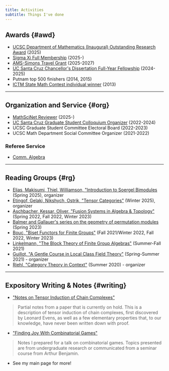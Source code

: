 ```yaml
---
title: Activities
subtitle: Things I've done
---
```



## Awards {#awd}

- [UCSC Department of Mathematics (Inaugural) Outstanding Research Award](https://www.math.ucsc.edu/) (2025)
- [Sigma Xi Full Membership](https://www.sigmaxi.org/) (2025-)
- [AMS-Simons Travel Grant](https://www.ams.org/grants-awards/travel-grants/AMS-SimonsTG) (2025-2027)
- [UC Santa Cruz Chancellor's Dissertation Full-Year Fellowship](https://science.ucsc.edu/research-opportunities/dissertation-year-fellowships/) (2024-2025)
- Putnam top 500 finishers (2014, 2015)
- [ICTM State Math Contest individual winner](https://ilmathcontest.com/) (2013) 

---

## Organization and Service {#org}

- [MathSciNet Reviewer](https://mathscinet.ams.org) (2025-)
- [UC Santa Cruz Graduate Student Colloquium Organizer](https://docs.google.com/document/d/1ocl6D85ZRwcrCXrQQLfLlR74V2phgLIQgjpi61vT_-s/edit#heading=h.5kolow2jzywc) (2022-2024)
- UCSC Graduate Student Committee Electoral Board (2022-2023)
- UCSC Math Department Social Committee Organizer (2021-2022)

### Referee Service

- [Comm. Algebra](https://www.tandfonline.com/journals/lagb20)

---

## Reading Groups {#rg}

- [Elias, Makisumi, Thiel, Williamson, "Introduction to Soergel Bimodules](https://link.springer.com/book/10.1007/978-3-030-48826-0) (Spring 2025), organizer
- [Etingof, Gelaki, Nikshych, Ostrik, "Tensor Categories"](https://math.mit.edu/~etingof/egnobookfinal.pdf) (Winter 2025), organizer
- [Aschbacher, Kessar, Oliver, "Fusion Systems in Algebra & Topology"](https://www.cambridge.org/core/books/fusion-systems-in-algebra-and-topology/2979A129C13045664A6514911CC96A0D) (Spring 2022, Fall 2022, Winter 2023)
- [Balmer and Gallauer's series on the geometry of permutation modules](https://www.math.ucla.edu/~balmer/Pubfile/TT-Perm.pdf) (Spring 2023)
- [Bouc, "Biset Functors for Finite Groups"](https://link.springer.com/book/10.1007/978-3-642-11297-3) (Fall 2021/Winter 2022, Fall 2022, Winter 2023)
- [Linkelmann, "The Block Theory of Finite Group Algebras"](https://www.cambridge.org/core/books/block-theory-of-finite-group-algebras/03F2A21C4725C2A250C8C0635444781A) (Summer-Fall 2021)
- [Guillot, "A Gentle Course in Local Class Field Theory"](https://www.cambridge.org/core/books/gentle-course-in-local-class-field-theory/F1D32C9B20A91D6F27424C37A14C45FC) (Spring-Summer 2021) - organizer
- [Riehl, "Category Theory in Context"](https://math.jhu.edu/~eriehl/context.pdf) (Summer 2020) - organizer

---

## Expository Writing & Notes {#writing}

- ["Notes on Tensor Induction of Chain Complexes"](https://redrot.github.io/assets/pdf/Partial_Tensor_Induction_on_Chain_Complexes.pdf)
> Partial notes from a paper that is currently on hold. This is a description of tensor induction of chain complexes, first discovered by Leonard Evens, as well as a few elementary properties that, to our knowledge, have never been written down with proof. 
- ["Finding Joy With Combinatorial Games"](https://redrot.github.io/assets/pdf/Combinatorial_Games_Talk_2_25.pdf)
> Notes I prepared for a talk on combinatorial games. Topics presented are from undergraduate research or communicated from a seminar course from Arthur Benjamin.
- See my main page for more! 




